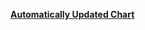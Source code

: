 <a href="https://nycplanning.github.io/td-mtatracker/7DayAvg" target="_blank"><b>Automatically Updated Chart</b></a>